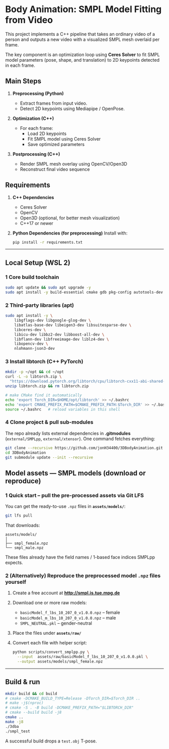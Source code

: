 # Body Animation: SMPL Model Fitting from Video

This project implements a C++ pipeline that takes an ordinary video of a person and outputs a new video with a visualized SMPL mesh overlaid per frame.

The key component is an optimization loop using **Ceres Solver** to fit SMPL model parameters (pose, shape, and translation) to 2D keypoints detected in each frame.

## Main Steps
1. **Preprocessing (Python)**
   - Extract frames from input video.
   - Detect 2D keypoints using Mediapipe / OpenPose.

2. **Optimization (C++)**
   - For each frame:
     - Load 2D keypoints
     - Fit SMPL model using Ceres Solver
     - Save optimized parameters

3. **Postprocessing (C++)**
   - Render SMPL mesh overlay using OpenCV/Open3D
   - Reconstruct final video sequence

## Requirements

1. **C++ Dependencies**
    - Ceres Solver
    - OpenCV
    - Open3D (optional, for better mesh visualization)
    - C++17 or newer

2. **Python Dependencies (for preprocessing)**
    Install with:
    ```bash
    pip install -r requirements.txt


---

## Local Setup (WSL 2)

### 1 Core build toolchain
```bash
sudo apt update && sudo apt upgrade -y
sudo apt install -y build-essential cmake gdb pkg-config autotools-dev
```


### 2 Third-party libraries (apt)
```bash
sudo apt install -y \
    libgflags-dev libgoogle-glog-dev \
    libatlas-base-dev libeigen3-dev libsuitesparse-dev \
    libceres-dev \
    libicu-dev libbz2-dev libboost-all-dev \
    libflann-dev libfreeimage-dev liblz4-dev \
    libopencv-dev \
    nlohmann-json3-dev 
```



### 3  Install **libtorch** (C++ PyTorch)
```bash
mkdir -p ~/opt && cd ~/opt
curl -L -o libtorch.zip \
  "https://download.pytorch.org/libtorch/cpu/libtorch-cxx11-abi-shared-without-deps-2.1.2%2Bcpu.zip"
unzip libtorch.zip && rm libtorch.zip

# make CMake find it automatically
echo 'export Torch_DIR=$HOME/opt/libtorch' >> ~/.bashrc
echo 'export CMAKE_PREFIX_PATH=$CMAKE_PREFIX_PATH:$Torch_DIR' >> ~/.bashrc
source ~/.bashrc   # reload variables in this shell
```

### 4  Clone project & pull sub-modules
The repo already lists external dependencies in **.gitmodules** (`external/SMPLpp`, `external/xtensor`). One command fetches everything:

```bash
git clone --recursive https://github.com/jonH34400/3DBodyAnimation.git
cd 3DBodyAnimation
git submodule update --init --recursive
```




## Model assets — SMPL models (download **or** reproduce)

### 1  Quick start – pull the pre-processed assets via **Git LFS**

You can get the ready-to-use `.npz` files in **`assets/models/`**:

```bash
git lfs pull
```

That downloads:

```
assets/models/
│
├── smpl_female.npz
└── smpl_male.npz
```

These files already have the field names / 1-based face indices SMPLpp expects.



### 2 (Alternatively) Reproduce the preprocessed model `.npz` files yourself

1. Create a free account at **<http://smpl.is.tue.mpg.de>**  
2. Download one or more raw models:  
   * `basicModel_f_lbs_10_207_0_v1.0.0.npz`  – female  
   * `basicModel_m_lbs_10_207_0_v1.0.0.npz`  – male  
   * `SMPL_NEUTRAL.pkl`                       – gender-neutral  
3. Place the files under **`assets/raw/`**
4. Convert each file with helper script:

   ```bash
   python scripts/convert_smplpp.py \
     --input  assets/raw/basicModel_f_lbs_10_207_0_v1.0.0.pkl \
     --output assets/models/smpl_female.npz
   ```

---

## Build & run
```bash
mkdir build && cd build
# cmake -DCMAKE_BUILD_TYPE=Release -DTorch_DIR=$Torch_DIR ..
# make -j$(nproc)
# cmake -S . -B build -DCMAKE_PREFIX_PATH="$LIBTORCH_DIR"
# cmake --build build -j8
cmake ..
make -j8
./3dba
./smpl_test  
```
A successful build drops a `test.obj` T-pose.
